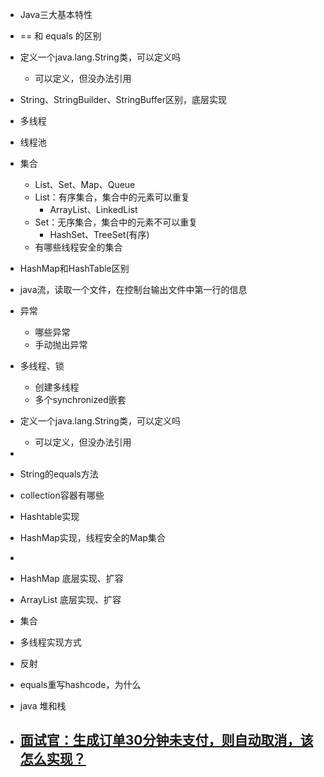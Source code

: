 - Java三大基本特性
- == 和 equals 的区别
- 定义一个java.lang.String类，可以定义吗
  - 可以定义，但没办法引用
- String、StringBuilder、StringBuffer区别，底层实现
- 多线程

- 线程池

- 集合
  - List、Set、Map、Queue
  - List：有序集合，集合中的元素可以重复
    - ArrayList、LinkedList
  - Set：无序集合，集合中的元素不可以重复
    - HashSet、TreeSet(有序)
  - 有哪些线程安全的集合

- HashMap和HashTable区别
- java流，读取一个文件，在控制台输出文件中第一行的信息
- 异常
  - 哪些异常
  - 手动抛出异常
- 多线程、锁
  - 创建多线程
  - 多个synchronized嵌套
- 定义一个java.lang.String类，可以定义吗
  - 可以定义，但没办法引用
- 
- String的equals方法
- collection容器有哪些
- Hashtable实现
- HashMap实现，线程安全的Map集合
- 
- HashMap 底层实现、扩容
- ArrayList 底层实现、扩容
- 集合
- 多线程实现方式
- 反射
- equals重写hashcode，为什么
- java 堆和栈
- ## [面试官：生成订单30分钟未支付，则自动取消，该怎么实现？](https://zhuanlan.zhihu.com/p/408788587)